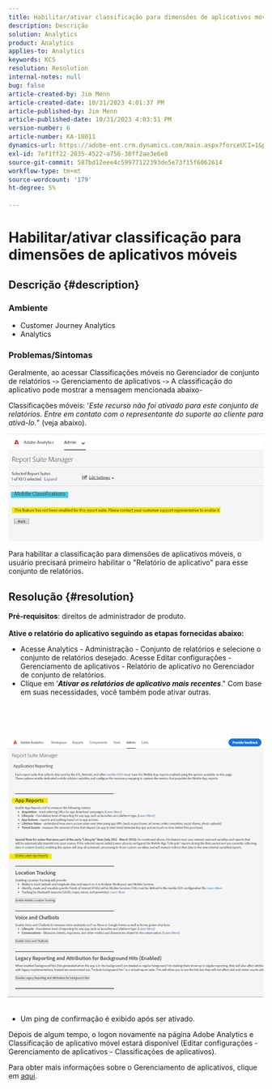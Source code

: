 ```yaml
---
title: Habilitar/ativar classificação para dimensões de aplicativos móveis
description: Descrição
solution: Analytics
product: Analytics
applies-to: Analytics
keywords: KCS
resolution: Resolution
internal-notes: null
bug: false
article-created-by: Jim Menn
article-created-date: 10/31/2023 4:01:37 PM
article-published-by: Jim Menn
article-published-date: 10/31/2023 4:03:51 PM
version-number: 6
article-number: KA-18011
dynamics-url: https://adobe-ent.crm.dynamics.com/main.aspx?forceUCI=1&pagetype=entityrecord&etn=knowledgearticle&id=29a4f7c0-0678-ee11-8179-6045bd006268
exl-id: 7ef1ff22-2035-4522-a756-30ff2ae3e6e8
source-git-commit: 587bd12eee4c59977122393de5e73f15f6062614
workflow-type: tm+mt
source-wordcount: '179'
ht-degree: 5%

---
```


# Habilitar/ativar classificação para dimensões de aplicativos móveis

## Descrição {#description}


### <b>Ambiente</b>

- Customer Journey Analytics
- Analytics




### <b>Problemas/Sintomas</b>

Geralmente, ao acessar Classificações móveis no Gerenciador de conjunto de relatórios -`>`  Gerenciamento de aplicativos -`>`  A classificação do aplicativo pode mostrar a mensagem mencionada abaixo-

Classificações móveis: &#39;*Este recurso não foi ativado para este conjunto de relatórios. Entre em contato com o representante do suporte ao cliente para ativá-lo.*&quot; (veja abaixo).

![](assets/___2aa4f7c0-0678-ee11-8179-6045bd006268___.png)

Para habilitar a classificação para dimensões de aplicativos móveis, o usuário precisará primeiro habilitar o &quot;Relatório de aplicativo&quot; para esse conjunto de relatórios.


## Resolução {#resolution}

<b>Pré-requisitos</b>: direitos de administrador de produto.<br><br><b>Ative o relatório do aplicativo seguindo as etapas fornecidas abaixo:</b>
- Acesse Analytics - Administração - Conjunto de relatórios e selecione o conjunto de relatórios desejado. Acesse Editar configurações - Gerenciamento de aplicativos -<b> </b>Relatório de aplicativo no Gerenciador de conjunto de relatórios.
- Clique em ‘<b>*Ativar os relatórios de aplicativo mais recentes</b>*.&quot; Com base em suas necessidades, você também pode ativar outras.

<br><br> <br><br>![](assets/0ae3ca9c-b68f-ec11-b400-00224804a35d.png)
 
- Um ping de confirmação é exibido após ser ativado.


Depois de algum tempo, o logon novamente na página Adobe Analytics e Classificação de aplicativo móvel estará disponível (Editar configurações - Gerenciamento de aplicativos - Classificações de aplicativos).

Para obter mais informações sobre o Gerenciamento de aplicativos, clique em [aqui](https://experienceleague.adobe.com/docs/analytics/admin/admin-tools/manage-report-suites/edit-report-suite/app-management/app-reporting.html).
